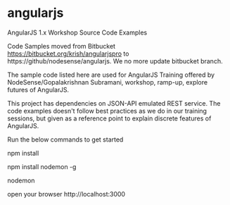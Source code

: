 # angularjs
AngularJS 1.x Workshop Source Code Examples

Code Samples moved from Bitbucket https://bitbucket.org/krish/angularjspro  to https://github/nodesense/angularjs. We no more update bitbucket branch.

The sample code listed here are used for AngularJS Training offered by NodeSense/Gopalakrishnan Subramani, workshop, ramp-up, explore futures of AngularJS.

This project has dependencies on JSON-API emulated REST service. The code examples doesn't follow best practices as we do in our training sessions, but given as a reference point to explain discrete features of AngularJS.


Run the below commands to get started

npm install

npm install nodemon -g

nodemon

open your browser http://localhost:3000